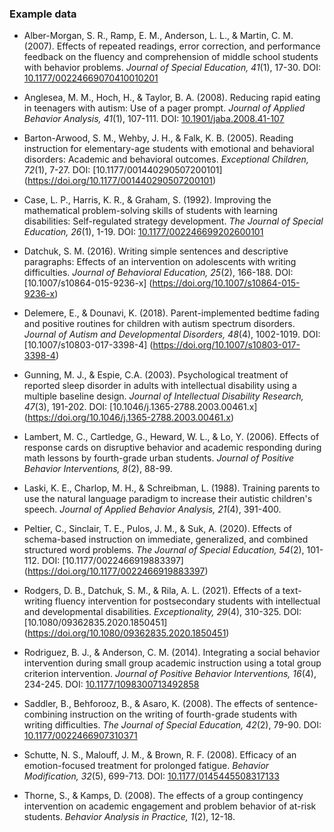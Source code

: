 ### Example data

* Alber-Morgan, S. R., Ramp, E. M., Anderson, L. L., & Martin, C. M. (2007). Effects of repeated readings, error correction, and performance feedback on the fluency and comprehension of middle school students with behavior problems. *Journal of Special Education, 41*(1), 17-30.
DOI: [10.1177/00224669070410010201](http://dx.doi.org/10.1177/00224669070410010201)

* Anglesea, M. M., Hoch, H., & Taylor, B. A. (2008). Reducing rapid eating in teenagers with autism: Use of a pager prompt. *Journal of Applied Behavior Analysis, 41*(1), 107-111. DOI: [10.1901/jaba.2008.41-107](http://dx.doi.org/10.1901/jaba.2008.41-107)

* Barton-Arwood, S. M., Wehby, J. H., & Falk, K. B. (2005). Reading instruction for elementary-age students with emotional and behavioral disorders: Academic and behavioral outcomes. *Exceptional Children, 72*(1), 7-27. DOI: [10.1177/001440290507200101] (https://doi.org/10.1177/001440290507200101)

* Case, L. P., Harris, K. R., & Graham, S. (1992). Improving the mathematical problem-solving skills of students with learning disabilities: Self-regulated strategy development. *The Journal of Special Education, 26*(1), 1-19. DOI: [10.1177/002246699202600101](https://doi.org/10.1177/002246699202600101)

* Datchuk, S. M. (2016). Writing simple sentences and descriptive paragraphs: Effects of an intervention on adolescents with writing difficulties. *Journal of Behavioral Education, 25*(2), 166-188. DOI: [10.1007/s10864-015-9236-x] (https://doi.org/10.1007/s10864-015-9236-x)

* Delemere, E., & Dounavi, K. (2018). Parent-implemented bedtime fading and positive routines for children with autism spectrum disorders. *Journal of Autism and Developmental Disorders, 48*(4), 1002-1019. DOI: [10.1007/s10803-017-3398-4] (https://doi.org/10.1007/s10803-017-3398-4)

* Gunning, M. J., & Espie, C.A. (2003). Psychological treatment of reported sleep disorder in adults with intellectual disability using a multiple baseline design. *Journal of Intellectual Disability Research, 47*(3), 191-202. DOI: [10.1046/j.1365-2788.2003.00461.x] (https://doi.org/10.1046/j.1365-2788.2003.00461.x)

* Lambert, M. C., Cartledge, G., Heward, W. L., & Lo, Y. (2006). Effects of response cards on disruptive behavior and academic responding during math lessons by fourth-grade urban students. *Journal of Positive Behavior Interventions, 8*(2), 88-99.

* Laski, K. E., Charlop, M. H., & Schreibman, L. (1988). Training parents to use the natural language paradigm to increase their autistic children's speech. *Journal of Applied Behavior Analysis, 21*(4), 391-400.

* Peltier, C., Sinclair, T. E., Pulos, J. M., & Suk, A. (2020). Effects of schema-based instruction on immediate, generalized, and combined structured word problems. *The Journal of Special Education, 54*(2), 101-112. DOI:  [10.1177/0022466919883397] (https://doi.org/10.1177/0022466919883397)

* Rodgers, D. B., Datchuk, S. M., & Rila, A. L. (2021). Effects of a text-writing fluency intervention for postsecondary students with intellectual and developmental disabilities. *Exceptionality, 29*(4), 310-325. DOI: [10.1080/09362835.2020.1850451] (https://doi.org/10.1080/09362835.2020.1850451)

* Rodriguez, B. J., & Anderson, C. M. (2014). Integrating a social behavior intervention during small group academic instruction using a total group criterion intervention. *Journal of Positive Behavior Interventions, 16*(4), 234-245. DOI: [10.1177/1098300713492858](http://dx.doi.org/10.1177/1098300713492858)

* Saddler, B., Behforooz, B., & Asaro, K. (2008). The effects of sentence-combining instruction on the writing of fourth-grade students with writing difficulties. *The Journal of Special Education, 42*(2), 79-90. DOI: [10.1177/0022466907310371](http://dx.doi.org/10.1177/0022466907310371)

* Schutte, N. S., Malouff, J. M., & Brown, R. F. (2008). Efficacy of an emotion-focused treatment for prolonged fatigue. *Behavior Modification, 32*(5), 699-713. DOI: [10.1177/0145445508317133](http://dx.doi.org/10.1177/0145445508317133)

* Thorne, S., & Kamps, D. (2008). The effects of a group contingency intervention on academic engagement and problem behavior of at-risk students. *Behavior Analysis in Practice, 1*(2), 12-18.
